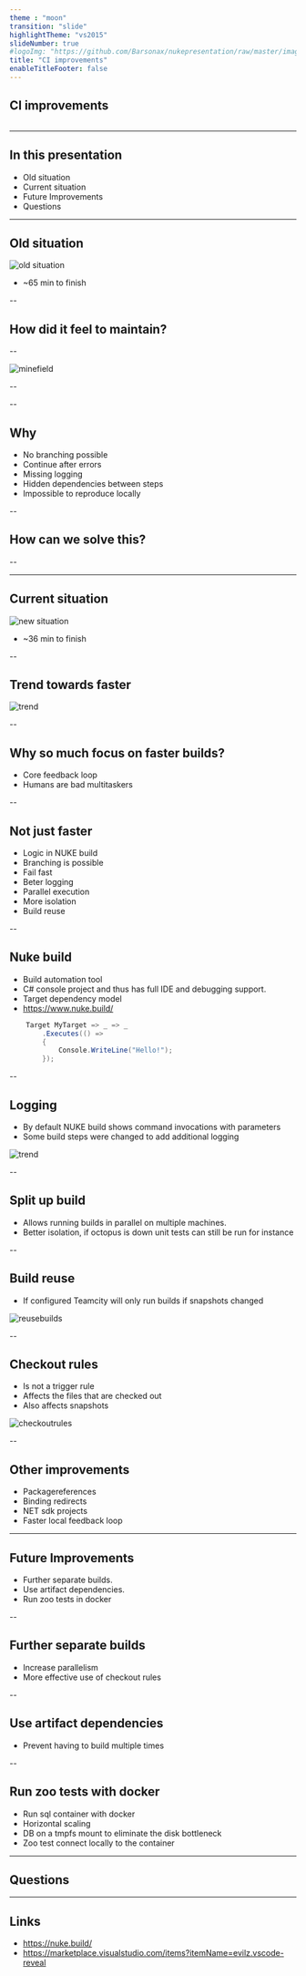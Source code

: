 ```yaml
---
theme : "moon"
transition: "slide"
highlightTheme: "vs2015"
slideNumber: true
#logoImg: "https://github.com/Barsonax/nukepresentation/raw/master/images/nukeIcon.png"
title: "CI improvements"
enableTitleFooter: false
---
```


## CI improvements

<a>
    <img style="border: unset; box-shadow: unset" data-src="https://github.com/Barsonax/nukepresentation/raw/master/images/nukeIcon.png">
</a>

---

## In this presentation

- Old situation
- Current situation
- Future Improvements
- Questions

---

## Old situation

![old situation](https://github.com/Barsonax/CI-Improvements/raw/master/images/old_situation.png)

- ~65 min to finish

--

## How did it feel to maintain?

--

![minefield](https://github.com/Barsonax/CI-Improvements/raw/master/images/minefield.jpg)

--

<!-- .slide: data-background="https://github.com/Barsonax/CI-Improvements/raw/master/images/minefield2.gif" -->

--

## Why

- No branching possible
- Continue after errors
- Missing logging
- Hidden dependencies between steps
- Impossible to reproduce locally

--

## How can we solve this?

--

<!-- .slide: data-background="https://github.com/Barsonax/CI-Improvements/raw/master/images/atomicbomb.gif" -->

---

## Current situation

![new situation](https://github.com/Barsonax/CI-Improvements/raw/master/images/new_situation.png)

- ~36 min to finish

--

## Trend towards faster

![trend](https://github.com/Barsonax/CI-Improvements/raw/master/images/BuildDurationTrend.png)

--

## Why so much focus on faster builds?

- Core feedback loop
- Humans are bad multitaskers

--

## Not just faster

- Logic in NUKE build
- Branching is possible
- Fail fast
- Beter logging
- Parallel execution
- More isolation
- Build reuse

--

## Nuke build

- Build automation tool
- C# console project and thus has full IDE and debugging support.
- Target dependency model
- <https://www.nuke.build/>

```csharp
    Target MyTarget => _ => _
        .Executes(() =>
        {
            Console.WriteLine("Hello!");
        });
```

--

## Logging

- By default NUKE build shows command invocations with parameters
- Some build steps were changed to add additional logging

![trend](https://github.com/Barsonax/CI-Improvements/raw/master/images/Logging.png)

--

## Split up build

- Allows running builds in parallel on multiple machines.
- Better isolation, if octopus is down unit tests can still be run for instance

--

## Build reuse

- If configured Teamcity will only run builds if snapshots changed

![reusebuilds](https://github.com/Barsonax/CI-Improvements/raw/master/images/ReuseBuilds.png)

--

## Checkout rules

- Is not a trigger rule
- Affects the files that are checked out
- Also affects snapshots

![checkoutrules](https://github.com/Barsonax/CI-Improvements/raw/master/images/CheckkoutRules.png)

--

## Other improvements

- Packagereferences
- Binding redirects
- NET sdk projects
- Faster local feedback loop

---

## Future Improvements

- Further separate builds.
- Use artifact dependencies.
- Run zoo tests in docker

--

## Further separate builds

- Increase parallelism
- More effective use of checkout rules

--

## Use artifact dependencies

- Prevent having to build multiple times

--

## Run zoo tests with docker

- Run sql container with docker
- Horizontal scaling
- DB on a tmpfs mount to eliminate the disk bottleneck
- Zoo test connect locally to the container

---

## Questions

---

## Links

- https://nuke.build/
- https://marketplace.visualstudio.com/items?itemName=evilz.vscode-reveal
